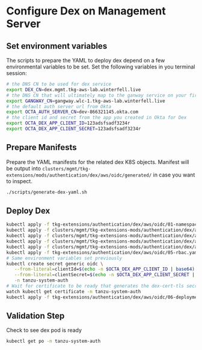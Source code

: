 # Configure Dex on Management Server

## Set environment variables

The scripts to prepare the YAML to deploy dex depend on a few environmental variables to be set.  Set the following variables in you terminal session:

```bash
# the DNS CN to be used for dex service
export DEX_CN=dex.mgmt.tkg-aws-lab.winterfell.live
# the DNS CN that will ultimately map to the ganway service on your first workload cluster
export GANGWAY_CN=gangway.wlc-1.tkg-aws-lab.winterfell.live
# the default auth server url from Okta
export OCTA_AUTH_SERVER_CN=dev-866321145.okta.com
# the client id and secret from the app you created in Okta for Dex
export OCTA_DEX_APP_CLIENT_ID=123adsfsadf3234r
export OCTA_DEX_APP_CLIENT_SECRET=123adsfsadf3234r
```

## Prepare Manifests

Prepare the YAML manifests for the related dex K8S objects.  Manifest will be output into `clusters/mgmt/tkg-extensions/mods/authentication/dex/aws/oidc/generated/` in case you want to inspect.

```bash
./scripts/generate-dex-yaml.sh
```

## Deploy Dex

```bash
kubectl apply -f tkg-extensions/authentication/dex/aws/oidc/01-namespace.yaml
kubectl apply -f clusters/mgmt/tkg-extensions-mods/authentication/dex/aws/oidc/generated/02-service.yaml
kubectl apply -f clusters/mgmt/tkg-extensions-mods/authentication/dex/aws/oidc/generated/02b-ingress.yaml
kubectl apply -f clusters/mgmt/tkg-extensions-mods/authentication/dex/aws/oidc/generated/03-certs.yaml
kubectl apply -f clusters/mgmt/tkg-extensions-mods/authentication/dex/aws/oidc/generated/sensitive/04-cm.yaml
kubectl apply -f tkg-extensions/authentication/dex/aws/oidc/05-rbac.yaml
# Same environment variables set previously
kubectl create secret generic oidc \
   --from-literal=clientId=$(echo -n $OCTA_DEX_APP_CLIENT_ID | base64) \
   --from-literal=clientSecret=$(echo -n $OCTA_DEX_APP_CLIENT_SECRET | base64) \
   -n tanzu-system-auth
# Wait for certificate to be ready that generates the dex-cert-tls secret.  It took me about 2m20s
watch kubectl get certificate -n tanzu-system-auth
kubectl apply -f tkg-extensions/authentication/dex/aws/oidc/06-deployment.yaml
```

## Validation Step

Check to see dex pod is ready

```bash
kubectl get po -n tanzu-system-auth
```
